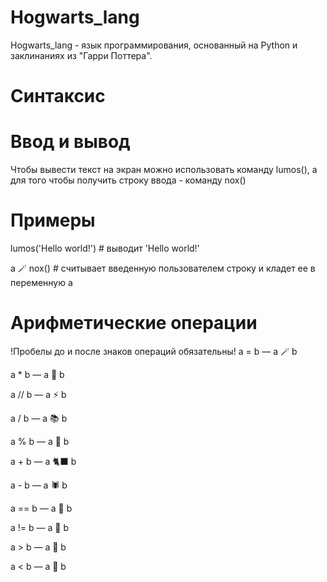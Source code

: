 # Hogwarts_lang
Hogwarts_lang - язык программирования, основанный на Python и заклинаниях из "Гарри Поттера".

# Синтаксис

# Ввод и вывод
Чтобы вывести текст на экран можно использовать команду lumos(), а для того чтобы получить строку ввода - команду nox()
# Примеры
lumos('Hello world!') # выводит 'Hello world!'

a 🪄 nox() # cчитывает введенную пользователем строку и кладет ее в переменную a

# Арифметические операции
!Пробелы до и после знаков операций обязательны!
a = b  —  a 🪄 b 

a * b — a 👻 b

a // b  — a ⚡️ b

a / b — a 📚 b

a % b —  a 🧹 b

a + b — a 🐈‍⬛️ b

a - b —  a 🕷 b

a == b — a 🚂 b

a != b  — a 🎃 b

a > b  —  a 🦉 b

a < b  —  a 🐸 b
        


